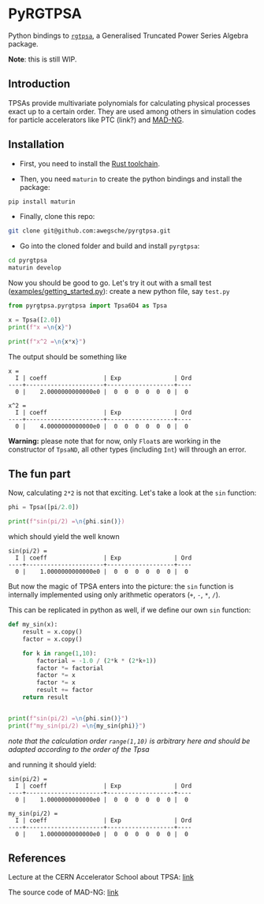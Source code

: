# PyRGTPSA

Python bindings to [`rgtpsa`](https://github.com/awegsche/rgtpsa), a Generalised Truncated Power Series Algebra package.

**Note**: this is still WIP.

## Introduction

TPSAs provide multivariate polynomials for calculating physical processes exact up to a certain order.
They are used among others in simulation codes for particle accelerators like PTC (link?) and 
[MAD-NG](https://github.com/MethodicalAcceleratorDesign/MAD).

## Installation

- First, you need to install the [Rust toolchain](https://www.rust-lang.org/tools/install).

- Then, you need `maturin` to create the python bindings and install the package:

```bash
pip install maturin
```

- Finally, clone this repo:

```bash
git clone git@github.com:awegsche/pyrgtpsa.git
```

- Go into the cloned folder and build and install `pyrgtpsa`:

```bash
cd pyrgtpsa 
maturin develop
```

Now you should be good to go. Let's try it out with a small test ([examples/getting_started.py](examples/getting_started.py)):
create a new python file, say `test.py`

```python
from pyrgtpsa.pyrgtpsa import Tpsa6D4 as Tpsa

x = Tpsa([2.0])
print(f"x =\n{x}")

print(f"x^2 =\n{x*x}")
```

The output should be something like

```
x =
  I | coeff                | Exp               | Ord
----+----------------------+-------------------+----
  0 |    2.0000000000000e0 |  0  0  0  0  0  0 |  0

x^2 =
  I | coeff                | Exp               | Ord
----+----------------------+-------------------+----
  0 |    4.0000000000000e0 |  0  0  0  0  0  0 |  0
```

**Warning:** please note that for now, only `Float`s are working in the constructor of `TpsaND`,
all other types (including `Int`) will through an error.

## The fun part

Now, calculating `2*2` is not that exciting. Let's take a look at the `sin` function:

```python
phi = Tpsa([pi/2.0])

print(f"sin(pi/2) =\n{phi.sin()})
```

which should yield the well known

```
sin(pi/2) =
  I | coeff                | Exp               | Ord
----+----------------------+-------------------+----
  0 |    1.0000000000000e0 |  0  0  0  0  0  0 |  0
```

But now the magic of TPSA enters into the picture: the `sin` function is internally implemented using
only arithmetic operators (`+`, `-`, `*`, `/`).

This can be replicated in python as well, if we define our own `sin` function:

```python
def my_sin(x):
    result = x.copy()
    factor = x.copy()

    for k in range(1,10):
        factorial = -1.0 / (2*k * (2*k+1))
        factor *= factorial
        factor *= x
        factor *= x
        result += factor
    return result


print(f"sin(pi/2) =\n{phi.sin()}")
print(f"my_sin(pi/2) =\n{my_sin(phi)}")
```

_note that the calculation order `range(1,10)` is arbitrary here and should be adapted according to the order of the Tpsa_

and running it should yield:

```
sin(pi/2) =
  I | coeff                | Exp               | Ord
----+----------------------+-------------------+----
  0 |    1.0000000000000e0 |  0  0  0  0  0  0 |  0

my_sin(pi/2) =
  I | coeff                | Exp               | Ord
----+----------------------+-------------------+----
  0 |    1.0000000000000e0 |  0  0  0  0  0  0 |  0
```

## References

Lecture at the CERN Accelerator School about TPSA: [link](https://indico.cern.ch/event/759124/contributions/3148204/attachments/1754158/2843356/tpsa.pdf)

The source code of MAD-NG: [link](https://github.com/MethodicalAcceleratorDesign/MAD)
